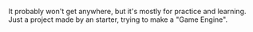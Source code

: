It probably won't get anywhere, but it's mostly for practice and learning.
Just a project made by an starter, trying to make a "Game Engine". 
